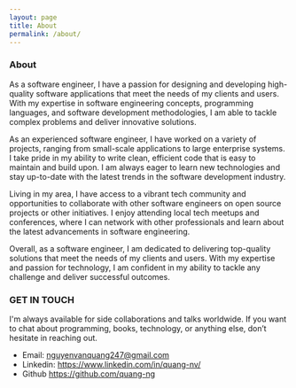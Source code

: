 ```yaml
---
layout: page
title: About
permalink: /about/
---
```


### About

As a software engineer, I have a passion for designing and developing high-quality software applications that meet the needs of my clients and users. With my expertise in software engineering concepts, programming languages, and software development methodologies, I am able to tackle complex problems and deliver innovative solutions.

As an experienced software engineer, I have worked on a variety of projects, ranging from small-scale applications to large enterprise systems. I take pride in my ability to write clean, efficient code that is easy to maintain and build upon. I am always eager to learn new technologies and stay up-to-date with the latest trends in the software development industry.

Living in my area, I have access to a vibrant tech community and opportunities to collaborate with other software engineers on open source projects or other initiatives. I enjoy attending local tech meetups and conferences, where I can network with other professionals and learn about the latest advancements in software engineering.

Overall, as a software engineer, I am dedicated to delivering top-quality solutions that meet the needs of my clients and users. With my expertise and passion for technology, I am confident in my ability to tackle any challenge and deliver successful outcomes.

### GET IN TOUCH

I'm always available for side collaborations and talks worldwide. If you want to chat about programming, books, technology, or anything else, don’t hesitate in reaching out.

- Email: [nguyenvanquang247@gmail.com](mailto:nguyenvanquang247@gmail.com)
- Linkedin: <a href="https://www.linkedin.com/in/quang-nv/" target="_blank">https://www.linkedin.com/in/quang-nv/</a>
- Github <a href="https://github.com/quang-ng"  target="_blank">https://github.com/quang-ng</a>

